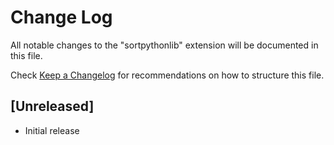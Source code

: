 # Change Log

All notable changes to the "sortpythonlib" extension will be documented in this file.

Check [Keep a Changelog](http://keepachangelog.com/) for recommendations on how to structure this file.

## [Unreleased]

- Initial release